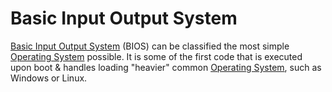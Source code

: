 # Basic Input Output System
[Basic Input Output System](Basic%20Input%20Output%20System.md) (BIOS) can be classified the most simple [Operating System](Operating%20System.md) possible. It is some of the first code that is executed upon boot & handles loading "heavier" common [Operating System](Operating%20System.md), such as Windows or Linux.